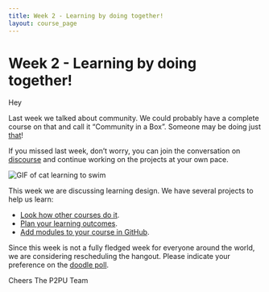 ```yaml
---
title: Week 2 - Learning by doing together!
layout: course_page
---
```


# Week 2 - Learning by doing together!

Hey

Last week we talked about community. We could probably have a complete course on that and call it “Community in a Box”. Someone may be doing just [that](http://community.p2pu.org/t/please-introduce-yourself/28/114)!

If you missed last week, don’t worry, you can join the conversation on [discourse](http://community.p2pu.org/t/course-in-a-box-community-safari/1153) and continue working on the projects at your own pace.


![GIF of cat learning to swim]({{site.baseurl}}/assets/img/learning-to-swim.gif)

This week we are discussing learning design. We have several projects to help us learn:

- [Look how other courses do it](http://howto.p2pu.org/modules/learning/projects/).
- [Plan your learning outcomes](http://howto.p2pu.org/modules/learning/projects/).
- [Add modules to your course in GitHub](http://howto.p2pu.org/modules/learning/projects/).

Since this week is not a fully fledged week for everyone around the world, we are considering rescheduling the hangout. Please indicate your preference on the [doodle poll](http://doodle.com/acgcyxqzhb8staeq).

Cheers
The P2PU Team

